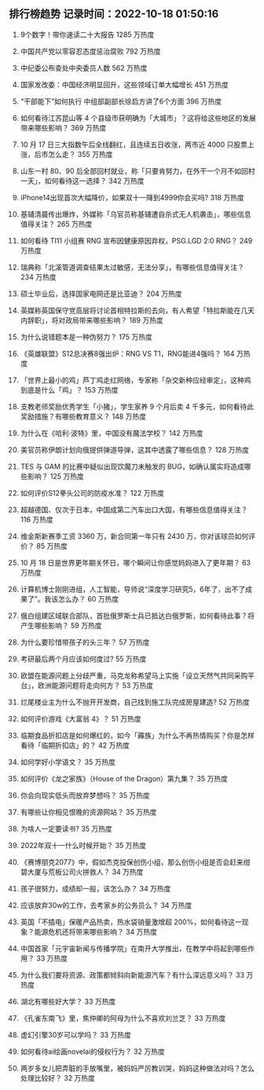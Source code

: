 
## 排行榜趋势 记录时间：2022-10-18 01:50:16
  
  1. 9个数字！带你速读二十大报告 1285 万热度
    
  2. 中国共产党以零容忍态度惩治腐败 792 万热度
    
  3. 中纪委公布查处中央委员人数 562 万热度
    
  4. 国家发改委：中国经济明显回升，这些领域订单大幅增长 451 万热度
    
  5. “干部能下”如何执行 中组部副部长徐启方讲了6个方面 396 万热度
    
  6. 如何看待江苏昆山等 4 个县级市获明确为「大城市」？这将给这些地区的发展带来哪些影响？ 369 万热度
    
  7. 10 月 17 日三大指数午后全线翻红，且连续五日收涨，两市近 4000 只股票上涨，后市怎么走？ 355 万热度
    
  8. 山东一村 80、90 后全部回村就业，称「只要肯努力，在外干一个月不如回村一天」，如何看待这一选择？ 342 万热度
    
  9. iPhone14出现首次大幅降价，如果双十一降到4999你会买吗? 318 万热度
    
  10. 基辅清晨传出爆炸，外媒称「乌官员称基辅遭自杀式无人机袭击」，哪些信息值得关注？ 265 万热度
    
  11. 如何看待 TI11 小组赛 RNG 宣布因健康原因弃权，PSG.LGD 2:0 RNG？ 249 万热度
    
  12. 瑞典称「北溪管道调查结果太过敏感，无法分享」，有哪些信息值得关注？ 234 万热度
    
  13. 硕士毕业后，选择国家电网还是比亚迪？ 204 万热度
    
  14. 英媒称英国保守党高层将讨论首相特拉斯的去向，有人希望「特拉斯能在几天内辞职」，将对政局带来哪些影响？ 189 万热度
    
  15. 为什么说错题本是一种伪努力？ 175 万热度
    
  16. 《英雄联盟》S12总决赛8强出炉：RNG VS T1，RNG能进4强吗？ 164 万热度
    
  17. 「世界上最小的鸡」芦丁鸡走红网络，专家称「杂交新种应经审定」，这种鸡到底是什么「鸡」？ 153 万热度
    
  18. 支教老师奖励优秀学生「小猪」，学生家养 9 个月后卖 4 千多元，如何看待此奖励措施？有哪些教育意义？ 148 万热度
    
  19. 为什么在《哈利·波特》里，中国没有魔法学校？ 142 万热度
    
  20. 美官员称伊朗计划向俄提供弹道导弹，这其中透露了哪些信息？ 128 万热度
    
  21. TES 与 GAM 的比赛中疑似出现饮魔刀未触发的 BUG，如确认属实将造成哪些影响？ 125 万热度
    
  22. 如何评价S12拳头公司的防疫水准？ 122 万热度
    
  23. 超越德国、仅次于日本，中国成第二汽车出口大国，有哪些信息值得关注？ 116 万热度
    
  24. 维金斯新赛季工资 3360 万，新合同第一年只有 2430 万，你对该球员如何评价？ 85 万热度
    
  25. 10 月 18 日是世界更年期关怀日，哪个瞬间让你感觉妈妈进入了更年期？ 63 万热度
    
  26. 计算机博士刚刚进组，人工智能，导师说“深度学习研究5，6年了，出不了成果了”。我该怎么办？ 60 万热度
    
  27. 俄白组建区域联合部队，首批俄罗斯士兵已抵达白俄罗斯，如何看待此事？将产生哪些影响？ 59 万热度
    
  28. 为什么要珍惜带孩子的头三年？ 57 万热度
    
  29. 考研最后两个月应该如何度过? 55 万热度
    
  30. 欧盟在能源问题上分歧严重，马克龙称希望马上实施「设立天然气共同采购平台」，欧洲能源问题将走向何方？ 53 万热度
    
  31. 烂尾楼业主为什么不抛开开发商，自己找到施工队完成房屋建造? 52 万热度
    
  32. 如何评价游戏《大富翁 4》？ 51 万热度
    
  33. 临期食品折扣店是如何爆红的，如今「薅族」为什么不再热情购买？你是怎样看待「临期折扣店」的？ 42 万热度
    
  34. 如何学好小学语文？ 35 万热度
    
  35. 如何评价《龙之家族》（House of the Dragon）第九集？ 35 万热度
    
  36. 你会向现实低头而放弃梦想吗？ 35 万热度
    
  37. 有哪些让你相见恨晚的资源网站？ 35 万热度
    
  38. 为啥人一定要读书? 35 万热度
    
  39. 2022年双十一什么时候开始？ 35 万热度
    
  40. 《赛博朋克2077》中，假如杰克投保创伤小组，那么创伤小组是否会赶来绀碧大厦与荒板公司火拼救人？ 34 万热度
    
  41. 孩子很努力，成绩却一般，该怎么办？ 34 万热度
    
  42. 应该放弃30w的工作，去考家乡的公务员么？ 34 万热度
    
  43. 英国「不插电」保暖产品热卖，热水袋销量激增超 200%，如何看待这一现象？能源危机还将带来哪些影响？ 34 万热度
    
  44. 中国首家「元宇宙新闻与传播学院」在南开大学推出，在教学中将起到哪些作用？ 33 万热度
    
  45. 为什么我们要将资源、政策都倾斜向新能源汽车？有什么深远意义吗？ 33 万热度
    
  46. 湖北有哪些好大学？ 33 万热度
    
  47. 《孔雀东南飞》里，焦仲卿的阿母为什么不喜欢刘兰芝？ 33 万热度
    
  48. 虚幻引擎30岁可以学吗？ 33 万热度
    
  49. 如何看待ai绘画novelai的侵权行为？ 32 万热度
    
  50. 两岁多女儿把弄脏的手放嘴里，被妈妈严厉教训哭，妈妈这种做法对吗？怎么处理比较好？ 32 万热度
    